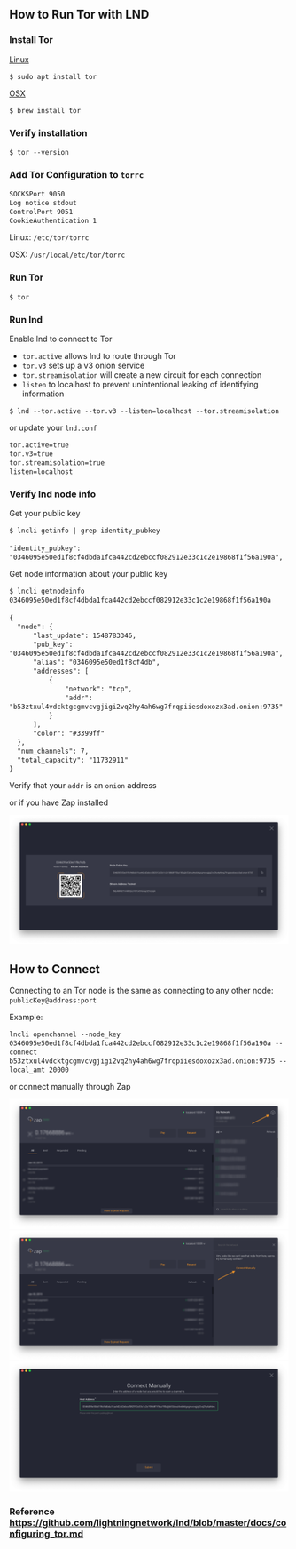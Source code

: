 ## How to Run Tor with LND

### Install Tor
  [Linux](https://www.torproject.org/docs/debian.html.en)
  
    $ sudo apt install tor

  [OSX](https://www.torproject.org/docs/tor-doc-osx.html.en)
        
    $ brew install tor

### Verify installation
  ``` 
  $ tor --version
  ```

### Add Tor Configuration to `torrc`
  ```
  SOCKSPort 9050
  Log notice stdout
  ControlPort 9051
  CookieAuthentication 1
  ```

  Linux: `/etc/tor/torrc`

  OSX: `/usr/local/etc/tor/torrc` 

### Run Tor
    $ tor

### Run lnd 

  Enable lnd to connect to Tor
  - `tor.active` allows lnd to route through Tor
  - `tor.v3` sets up a v3 onion service
  - `tor.streamisolation` will create a new circuit for each connection
  - `listen` to localhost to prevent unintentional leaking of identifying information

  ```
  $ lnd --tor.active --tor.v3 --listen=localhost --tor.streamisolation
  ```

  or update your `lnd.conf`

  ```
  tor.active=true
  tor.v3=true
  tor.streamisolation=true
  listen=localhost
  ```
  
### Verify lnd node info
  
  Get your public key
  ```
  $ lncli getinfo | grep identity_pubkey

  "identity_pubkey": "0346095e50ed1f8cf4dbda1fca442cd2ebccf082912e33c1c2e19868f1f56a190a",
  ```

  Get node information about your public key
  ```
  $ lncli getnodeinfo 0346095e50ed1f8cf4dbda1fca442cd2ebccf082912e33c1c2e19868f1f56a190a

  {
    "node": {
        "last_update": 1548783346,
        "pub_key": "0346095e50ed1f8cf4dbda1fca442cd2ebccf082912e33c1c2e19868f1f56a190a",
        "alias": "0346095e50ed1f8cf4db",
        "addresses": [
            {
                "network": "tcp",
                "addr": "b53ztxul4vdcktgcgmvcvgjigi2vq2hy4ah6wg7frqpiiesdoxozx3ad.onion:9735"
            }
        ],
        "color": "#3399ff"
    },
    "num_channels": 7,
    "total_capacity": "11732911"
  }
  ```

  Verify that your `addr` is an `onion` address

  or if you have Zap installed

  ![](/img/01.png)

## How to Connect 

Connecting to an Tor node is the same as connecting to any other node: `publicKey@address:port`

Example:
```
lncli openchannel --node_key 0346095e50ed1f8cf4dbda1fca442cd2ebccf082912e33c1c2e19868f1f56a190a --connect b53ztxul4vdcktgcgmvcvgjigi2vq2hy4ah6wg7frqpiiesdoxozx3ad.onion:9735 --local_amt 20000 
```

or connect manually through Zap

  ![](/img/02.png)
  ![](/img/03.png)
  ![](/img/04.png)

### Reference https://github.com/lightningnetwork/lnd/blob/master/docs/configuring_tor.md
